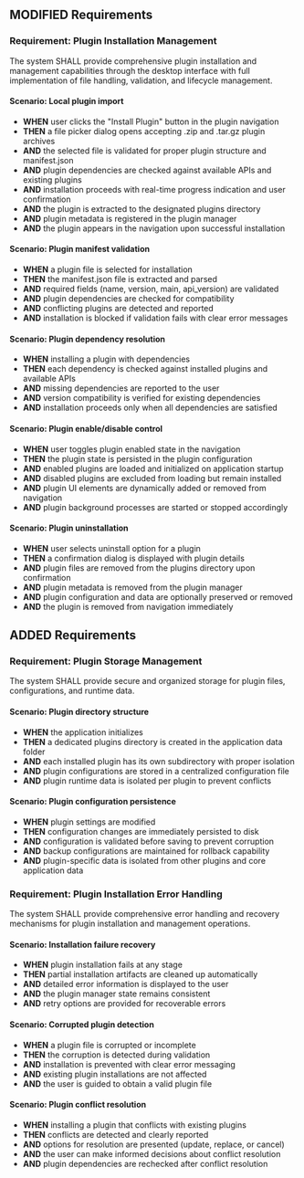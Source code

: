 ## MODIFIED Requirements

### Requirement: Plugin Installation Management
The system SHALL provide comprehensive plugin installation and management capabilities through the desktop interface with full implementation of file handling, validation, and lifecycle management.

#### Scenario: Local plugin import
- **WHEN** user clicks the "Install Plugin" button in the plugin navigation
- **THEN** a file picker dialog opens accepting .zip and .tar.gz plugin archives
- **AND** the selected file is validated for proper plugin structure and manifest.json
- **AND** plugin dependencies are checked against available APIs and existing plugins
- **AND** installation proceeds with real-time progress indication and user confirmation
- **AND** the plugin is extracted to the designated plugins directory
- **AND** plugin metadata is registered in the plugin manager
- **AND** the plugin appears in the navigation upon successful installation

#### Scenario: Plugin manifest validation
- **WHEN** a plugin file is selected for installation
- **THEN** the manifest.json file is extracted and parsed
- **AND** required fields (name, version, main, api_version) are validated
- **AND** plugin dependencies are checked for compatibility
- **AND** conflicting plugins are detected and reported
- **AND** installation is blocked if validation fails with clear error messages

#### Scenario: Plugin dependency resolution
- **WHEN** installing a plugin with dependencies
- **THEN** each dependency is checked against installed plugins and available APIs
- **AND** missing dependencies are reported to the user
- **AND** version compatibility is verified for existing dependencies
- **AND** installation proceeds only when all dependencies are satisfied

#### Scenario: Plugin enable/disable control
- **WHEN** user toggles plugin enabled state in the navigation
- **THEN** the plugin state is persisted in the plugin configuration
- **AND** enabled plugins are loaded and initialized on application startup
- **AND** disabled plugins are excluded from loading but remain installed
- **AND** plugin UI elements are dynamically added or removed from navigation
- **AND** plugin background processes are started or stopped accordingly

#### Scenario: Plugin uninstallation
- **WHEN** user selects uninstall option for a plugin
- **THEN** a confirmation dialog is displayed with plugin details
- **AND** plugin files are removed from the plugins directory upon confirmation
- **AND** plugin metadata is removed from the plugin manager
- **AND** plugin configuration and data are optionally preserved or removed
- **AND** the plugin is removed from navigation immediately

## ADDED Requirements

### Requirement: Plugin Storage Management
The system SHALL provide secure and organized storage for plugin files, configurations, and runtime data.

#### Scenario: Plugin directory structure
- **WHEN** the application initializes
- **THEN** a dedicated plugins directory is created in the application data folder
- **AND** each installed plugin has its own subdirectory with proper isolation
- **AND** plugin configurations are stored in a centralized configuration file
- **AND** plugin runtime data is isolated per plugin to prevent conflicts

#### Scenario: Plugin configuration persistence
- **WHEN** plugin settings are modified
- **THEN** configuration changes are immediately persisted to disk
- **AND** configuration is validated before saving to prevent corruption
- **AND** backup configurations are maintained for rollback capability
- **AND** plugin-specific data is isolated from other plugins and core application data

### Requirement: Plugin Installation Error Handling
The system SHALL provide comprehensive error handling and recovery mechanisms for plugin installation and management operations.

#### Scenario: Installation failure recovery
- **WHEN** plugin installation fails at any stage
- **THEN** partial installation artifacts are cleaned up automatically
- **AND** detailed error information is displayed to the user
- **AND** the plugin manager state remains consistent
- **AND** retry options are provided for recoverable errors

#### Scenario: Corrupted plugin detection
- **WHEN** a plugin file is corrupted or incomplete
- **THEN** the corruption is detected during validation
- **AND** installation is prevented with clear error messaging
- **AND** existing plugin installations are not affected
- **AND** the user is guided to obtain a valid plugin file

#### Scenario: Plugin conflict resolution
- **WHEN** installing a plugin that conflicts with existing plugins
- **THEN** conflicts are detected and clearly reported
- **AND** options for resolution are presented (update, replace, or cancel)
- **AND** the user can make informed decisions about conflict resolution
- **AND** plugin dependencies are rechecked after conflict resolution